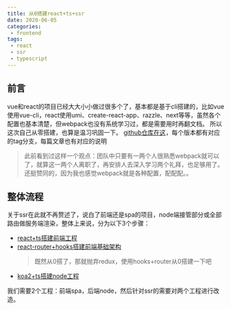 ```yaml
---
title: 从0搭建react+ts+ssr
date: 2020-06-05
categories:
 - frontend
tags:
 - react
 - ssr
 - typescript
---
```


## 前言
vue和react的项目已经大大小小做过很多个了，基本都是基于cli搭建的，比如vue使用vue-cli，react使用umi、create-react-app、razzle、next等等，虽然各个配置也基本清楚，但webpack也没有系统学习过，都是需要用时再翻文档。
所以这次自己从零搭建，也算是温习巩固一下。
[github仓库在这](https://github.com/Thyiad/react-ssr)，每个版本都有对应的tag分支，每篇文章也有对应的说明
> 此前看到过这样一个观点：团队中只要有一两个人很熟悉webpack就可以了，就算这一两个人离职了，再安排人去深入学习两个礼拜，也足够用了。还挺赞同的，因为我也感觉webpack就是各种配置，配配配。。

## 整体流程
关于ssr在此就不再赘述了，说白了前端还是spa的项目，node端接管部分或全部路由做服务端渲染，整体上来说，分为以下3个步骤：

- [react+ts搭建前端工程](https://www.thyiad.top/_posts/2020-06-05-react+ts%E6%90%AD%E5%BB%BA%E5%89%8D%E7%AB%AF%E5%B7%A5%E7%A8%8B.html)
- [react-router+hooks搭建前端基础架构](https://www.thyiad.top/_posts/2020-06-18-%E4%BD%BF%E7%94%A8react-router+hooks%E6%90%AD%E5%BB%BA%E5%9F%BA%E7%A1%80%E6%A1%86%E6%9E%B6.html)
    > 既然从0搭了，那就抛弃redux，使用hooks+router从0搭建一下吧
- [koa2+ts搭建node工程](https://www.thyiad.top/_posts/2020-07-07-koa+ts%E6%90%AD%E5%BB%BAssr%E5%90%8E%E7%AB%AF.html)

我们需要2个工程：前端spa，后端node，然后针对ssr的需要对两个工程进行改造。